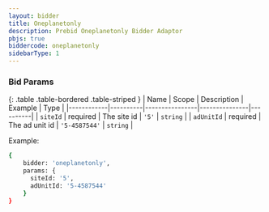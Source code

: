 ```yaml
---
layout: bidder
title: Oneplanetonly
description: Prebid Oneplanetonly Bidder Adaptor
pbjs: true
biddercode: oneplanetonly
sidebarType: 1
---
```



### Bid Params

{: .table .table-bordered .table-striped }
| Name       | Scope    | Description    | Example       | Type     |
|------------|----------|----------------|---------------|----------|
| `siteId`   | required | The site id    | `'5'`         | `string` |
| `adUnitId` | required | The ad unit id | `'5-4587544'` | `string` |

Example:

``` bash
{
    bidder: 'oneplanetonly',
    params: {
      siteId: '5',
      adUnitId: '5-4587544'
    }
}
```
